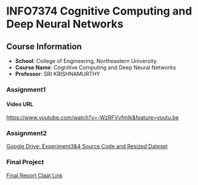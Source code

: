 # INFO7374 Cognitive Computing and Deep Neural Networks


## Course Information
* **School**: College of Engineering, Northeastern University
* **Course Name**: Cognitive Computing and Deep Neural Networks
* **Professor**: SRI KRISHNAMURTHY

### Assignment1
#### Video URL
https://www.youtube.com/watch?v=-WzRFVvfmIk&feature=youtu.be

### Assignment2

[Google Drive: Experiment3&4 Source Code and Resized Dateset  ](https://drive.google.com/open?id=12ZIRv6d25wZ5ryEWMryFrDVmRY9Cww--)

### Final Project
[Final Report Claat Link ](https://codelabs-preview.appspot.com/?file_id=1xUOXmilgbCcvkI694AGM0ROtFJVRcM1-hYv9ThZLNRo#0)



